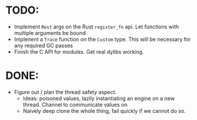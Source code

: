 # TODO:

* Implement `Rest` args on the Rust `register_fn` api. Let functions with multiple arguments be bound
* Implenent a `Trace` function on the `Custom` type. This will be necessary for any required GC passes
* Finish the C API for modules. Get real dylibs working.

# DONE:

* Figure out / plan the thread safety aspect.
  * Ideas: poisoned values, lazily instantiating an engine on a new thread. Channel to communicate values on
  * Naively deep clone the whole thing, fail quickly if we cannot do so.
